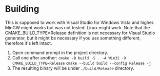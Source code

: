 # Building
This is supposed to work with Visual Studio for Windows Vista and higher. MinGW might works but was not tested. Linux might work. Note that the CMAKE_BUILD_TYPE=Release definition is not necessary for Visual Studio generator, but it might be necessary if you use something different, therefore it's left intact.
1. Open command prompt in the project directory.
2. Call one after another:
`cmake -B build -S . -A Win32 -D CMAKE_BUILD_TYPE=Release`
`cmake --build build --config Release -j`
3. The resulting binary will be under `./build/Release` directory.